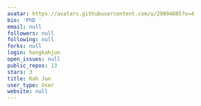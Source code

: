 ```yaml
---
avatar: https://avatars.githubusercontent.com/u/29894605?v=4
bio: 'PhD '
email: null
followers: null
following: null
forks: null
login: hongkahjun
open_issues: null
public_repos: 13
stars: 3
title: Kah Jun
user_type: User
website: null
---
```


